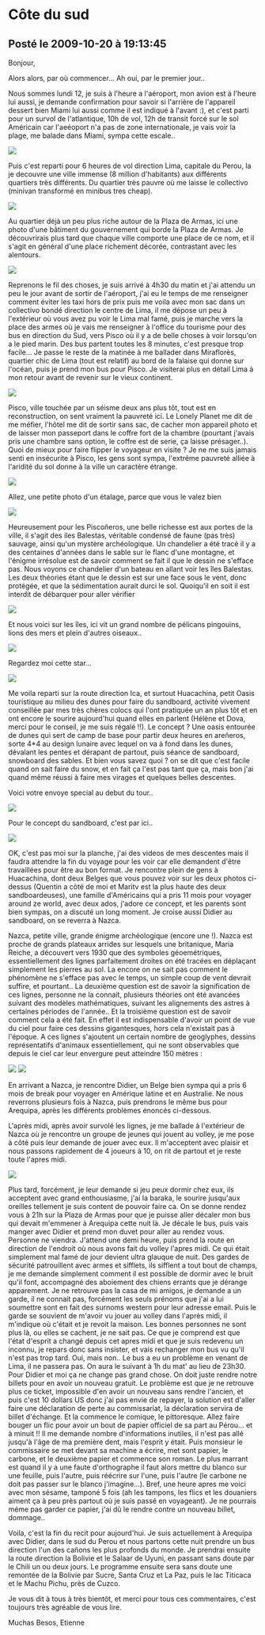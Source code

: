 # Côte du sud
## Posté le 2009-10-20 à 19:13:45

Bonjour,

Alors alors, par où commencer... Ah oui, par le premier jour..

Nous sommes lundi 12, je suis à l'heure a l'aéroport, mon avion est à l'heure lui aussi, je demande confirmation pour savoir si l'arrière de l'appareil dessert bien Miami lui aussi comme il est indiqué à l'avant :), et c'est parti pour un
survol de l'atlantique, 10h de vol, 12h de transit forcé sur le sol Américain car l'aeéoport n'a pas de zone internationale, je vais voir la plage, me balade dans Miami, sympa cette escale..

<img src="http://dud.didoum.free.fr/picsengine/pictures/large/1255996649K0tQ.jpg">

Puis c'est reparti pour 6 heures de vol direction Lima, capitale du Perou, la je decouvre une ville immense (8 million d'habitants) aux différents quartiers très différents. Du quartier très pauvre où me laisse le collectivo (minivan transformé en minibus tres cheap).

<img src="http://dud.didoum.free.fr/picsengine/pictures/large/1255996655Vfsf.jpg">

Au quartier déjà un peu plus riche autour de la Plaza de Armas, ici une photo d'une bâtiment du gouvernement qui borde la Plaza de Armas. Je découvrirais plus tard que chaque ville comporte une place de ce nom, et il s'agit en général d'une place richement décorée, contrastant avec les alentours.

<img src="http://dud.didoum.free.fr/picsengine/pictures/large/1255996660JAoN.jpg">

Reprenons le fil des choses, je suis arrivé à 4h30 du matin et j'ai attendu un peu le jour avant de sortir de l'aéroport, j'ai eu le temps de me renseigner comment éviter les taxi hors de prix puis me voila avec mon sac dans un collectivo bondé direction le centre de Lima, il me dépose un peu  à l'extérieur où vous avez pu voir le Lima mal famé, puis je marche vers la place des armes où je vais me renseigner à l'office du tourisme pour des bus en direction du Sud, vers Pisco où il y a de belle choses à voir lorsqu'on a le pied marin. Des bus partent toutes les 8 minutes, c'est presque trop facile... Je passe le reste de la matinée à me ballader dans Miraflorès, quartier chic de Lima (tout est relatif) au bord de la falaise qui donne sur l'océan, puis je prend mon bus pour Pisco. Je visiterai plus en détail Lima à mon retour avant de revenir sur le vieux continent.

<img src="http://dud.didoum.free.fr/picsengine/pictures/large/1255996643RUpx.jpg">

Pisco, ville touchée par un séisme deux ans plus tôt, tout est en reconstruction, on sent vraiment la pauvreté ici. Le Lonely Planet me dit de me méfier, l'hôtel me dit de sortir sans sac, de cacher mon appareil photo et de laisser mon passeport dans le coffre fort de la chambre (pourtant j'avais pris une chambre sans option, le coffre est de serie, ça laisse présager..). Quoi de mieux pour faire flipper le voyageur en visite ? Je ne me suis jamais senti en insécurite à Pisco, les gens sont sympa, l'extrême pauvreté alliée à l'aridité du sol donne à la ville un caractère étrange.

<img src="http://dud.didoum.free.fr/picsengine/pictures/large/12559974777RC0.jpg">

Allez, une petite photo d'un étalage, parce que vous le valez bien

<img src="http://dud.didoum.free.fr/picsengine/pictures/large/1255997490cIfD.jpg">

Heureusement pour les Piscoñeros, une belle richesse est aux portes de la ville, il s'agit des iles Balestas, véritable condensé de faune (pas très) sauvage, ainsi qu'un mystère archéologique. Un chandelier a été tracé il y a des centaines d'années dans le sable sur le flanc d'une montagne, et l'énigme irrésolue est de savoir comment se fait il que le dessin ne s'efface pas. Nous voyons ce chandelier d'un bateau en allant voir les îles Balestas. Les deux théories étant que le dessin est sur une face sous le vent, donc protégée, et que la sédimentation aurait durci le sol. Quoiqu'il en soit il est interdit de débarquer pour aller vérifier

<img src="http://dud.didoum.free.fr/picsengine/pictures/large/1255997496rIn7.jpg">

Et nous voici sur les îles, ici vit un grand nombre de pélicans pingouins, lions des mers et plein d'autres oiseaux..

<img src="http://dud.didoum.free.fr/picsengine/pictures/large/1255997482Hoy0.jpg">

Regardez moi cette star...

<img src="http://dud.didoum.free.fr/picsengine/pictures/large/1255997520UtdU.jpg">

Me voila reparti sur la route direction Ica, et surtout Huacachina, petit Oasis touristique au milieu des dunes pour faire du sandboard, activité vivement conseillée par mes très chères colocs qui l'ont pratiquée un an plus tôt et en ont encore le sourire aujourd'hui quand elles en parlent (Hélène et Dova, merci pour le conseil, je me suis régalé !!). Le concept ? Une oasis entourée de dunes qui sert de camp de base pour partir deux heures en areñeros, sorte 4*4 au design lunaire avec lequel on va à fond dans les dunes, dévalant les pentes et dérapant de partout, puis séance de sandboard, snowboard des sables. Et bien vous savez quoi ? on se dit que c'est facile quand on sait faire du snow, et en fait ça l'est pas tant que ça, mais bon j'ai quand même réussi à faire mes virages et quelques belles descentes.

Voici votre envoye special au debut du tour..

<img src="http://dud.didoum.free.fr/picsengine/pictures/large/1255997503PLr1.jpg">

Pour le concept du sandboard, c'est par ici..

<img src="http://dud.didoum.free.fr/picsengine/pictures/large/1255997499n41M.jpg">

OK, c'est pas moi sur la planche, j'ai des videos de mes descentes mais il faudra attendre la fin du voyage pour les voir car elle demandent d'être travaillées pour être au bon format. Je rencontre plein de gens à Huacachina, dont deux Belges que vous pouvez voir sur les deux photos ci-dessus (Quentin a côté de moi et Maritv est la plus haute des deux sandboardeuses), une famille d'Américains qui a pris 11 mois pour voyager around ze world, avec deux ados, j'adore ce concept, et les parents sont bien sympas, on a discuté un long moment. Je croise aussi Didier au sandboard, on se reverra à Nazca.

Nazca, petite ville, grande énigme archéologique (encore une !). Nazca est proche de grands plateaux arrides sur lesquels une britanique, Maria Reiche, a découvert vers 1930 que des symboles géoemétriques, essentiellement des lignes parfaitement droites on été tracées en déplaçant simplement les pierres au sol. La encore on ne sait pas comment le phénomène ne s'efface pas avec le temps, un simple coup de vent devrait suffire, et pourtant.. La deuxième question est de savoir la signification de ces lignes, personne ne la connait, plusieurs théories ont été avancées suivant des modèles mathématiques, suivant les alignements des astres à certaines périodes de l'année.. Et la troisième question est de savoir comment cela a été fait. En effet il est indispensable d'avoir un point de vue du ciel pour faire ces dessins gigantesques, hors cela n'existait pas à l'époque. A ces lignes s'ajoutent un certain nombre de geoglyphes, dessins représentatifs d'animaux essentiellement, qui ne sont observables que depuis le ciel car leur envergure peut atteindre 150 mètres :

<img src="http://dud.didoum.free.fr/picsengine/pictures/large/1255996049EeEt.jpg">
<img src="http://dud.didoum.free.fr/picsengine/pictures/large/1255996046TE4T.jpg">

En arrivant a Nazca, je rencontre Didier, un Belge bien sympa qui a pris 6 mois de break pour voyager en Amérique latine et en Australie.  Ne nous reverrons plusieurs fois à Nazca, puis prendrons le même bus pour Arequipa, après les différents problèmes énoncés ci-dessous.

L'après midi, après avoir survolé les lignes, je me ballade à l'extérieur de Nazca où je rencontre un groupe de jeunes qui jouent au volley, je me pose à côté puis leur demande de jouer avec eux. Il m'acceptent avec plaisir et nous passons rapidement de 4 joueurs à 10, on rit de partout et je reste toute l'apres midi.

<img src="http://dud.didoum.free.fr/picsengine/pictures/large/1255996043Enc7.jpg">

Plus tard, forcément, je leur demande si jeu peux dormir chez eux, ils acceptent avec grand enthousiasme, j'ai la baraka, le sourire jusqu'aux oreilles tellement je suis content de pouvoir faire ca. On se donne rendez vous à 21h sur la Plaza de Armas pour que je puisse aller décaler mon bus qui devait m'emmener à Arequipa cette nuit là. Je décale le bus, puis vais manger avec Didier et prend mon duvet pour aller au rendez vous. Personne ne viendra. J'attend une demi heure, puis prend la route en direction de l'endroit où nous avons fait du volley l'apres midi. Ce qui était simplement mal famé de jour devient ultra glauque de nuit. Des gardes de sécurité patrouillent avec armes et sifflets, ils sifflent a tout bout de champs, je me demande simplement comment il est possible de dormir avec le bruit qu'il font, accompagné des aboiement des chiens errants que je dérange apparement. Je ne retrouve pas la casa de mi amigos, je demande a un garde, il ne connait pas, forcément les seuls prénoms que j'ai a lui soumettre sont en fait des surnoms western pour leur adresse email. Puis le garde se souvient de m'avoir vu jouer au volley dans l'après midi, il m'indique où c'était et je revoit la maison. Les bonnes personnes ne sont plus là, ou elles se cachent, je ne sait pas. Ce que je comprend est que l'état d'esprit a changé depuis cet apres midi et que je suis redevenu un inconnu, je repars donc sans insister, et vais rechanger mon bus vu qu'il n'est pas trop tard. Oui, mais non.. Le bus a eu un problème en venant de Lima, il ne passera pas. On aura le suivant à 1h du mat' au lieu de 23h30. Pour Didier et moi ça ne change pas grand chose. On doit juste rendre notre billets pour en avoir un nouveau gratuit. Le problème est que je ne retrouve plus ce ticket, impossible d'en avoir un nouveau sans rendre l'ancien, et puis c'est 10 dollars US donc j'ai pas envie de repayer, la solution est d'aller faire une déclaration de perte au commissariat, la déclaration servira de billet d'échange. Et la commence le comique, le pittoresque. Allez faire bouger un flic pour avoir un bout de papier officiel de sa part au Pérou... et à minuit !! Il me demande nombre d'informations inutiles, il n'est pas allé jusqu'à l'âge de ma première dent, mais l'esprit y était. Puis monsieur le commissaire se met devant sa machine a écrire, met sont papier, le carbone, et le deuxième papier et commence son roman. Le plus marrant est quand il y a une faute d'orthographe il faut alors mettre du blanco sur une feuille, puis l'autre, puis réécrire sur l'une, puis l'autre (le carbone ne doit pas passer sur le blanco j'imagine...). Bref, une heure apres me voici avec mon sésame, tamponé 5 fois (ah les tampons, les flics et les douaniers aiment ça à peu près partout où je suis passé en voyageant). Je ne pourrais méme pas garder ce papier, j'ai dû le rendre contre un nouveau billet, dommage..

Voila, c'est la fin du recit pour aujourd'hui. Je suis actuellement à Arequipa avec Didier, dans le sud du Perou et nous partons cette nuit prendre un bus direction l'un des cañons les plus profonds du monde. Je prendrai ensuite la route direction la Bolivie et le Salaar de Uyuni, en passant sans doute par le Chili un ou deux jours. Le programme ensuite sera sans doute une remontée de la Bolivie par Sucre, Santa Cruz et La Paz, puis le lac Titicaca et le Machu Pichu, près de Cuzco.

Je vous dit à tous à très bientôt, et merci pour tous ces commentaires, c'est toujours très agréable de vous lire.

Muchas Besos, Etienne

